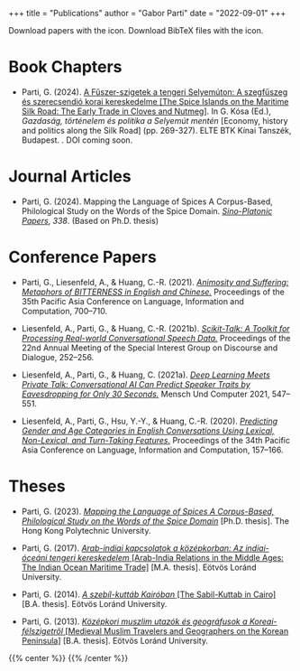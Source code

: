 +++
title = "Publications"
author = "Gabor Parti"
date = "2022-09-01"
+++

Download papers with the <i class="ai ai-open-access ai-1x"></i> icon. Download BibTeX files with the <i class="fa fa-1x fa-info-circle"></i> icon.

# Book Chapters

* Parti, G. (2024). [A Fűszer-szigetek a tengeri Selyemúton: A szegfűszeg és szerecsendió korai kereskedelme [The Spice Islands on the Maritime Silk Road: The Early Trade in Cloves and Nutmeg]](https://partigabor.github.io/publications/). In G. Kósa (Ed.), *Gazdaság, történelem és politika a Selyemút mentén* [Economy, history and politics along the Silk Road] (pp. 269-327). ELTE BTK Kínai Tanszék, Budapest. [<i class="ai ai-open-access ai-1x"></i>](/files/papers/parti_2024_fuszerszigetek.pdf) [<i class="fa fa-1x fa-info-circle"></i>](/files/bib/parti_2024_fuszerszigetek.bib "Bibfile"). DOI coming soon.

# Journal Articles

* Parti, G. (2024). Mapping the Language of Spices A Corpus-Based, Philological Study on the Words of the Spice Domain. [*Sino-Platonic Papers*](https://www.sino-platonic.org/), *338*. [<i class="ai ai-open-access ai-1x"></i>](https://www.sino-platonic.org/) [<i class="fa fa-1x fa-info-circle"></i>](/files/bib/parti_2024_mapping.bib "Bibfile") (Based on Ph.D. thesis)

# Conference Papers

* Parti, G., Liesenfeld, A., & Huang, C.-R. (2021). [*Animosity and Suffering: Metaphors of BITTERNESS in English and Chinese.*](https://aclanthology.org/2021.paclic-1.74) Proceedings of the 35th Pacific Asia Conference on Language, Information and Computation, 700–710. [<i class="ai ai-open-access ai-1x"></i>](https://aclanthology.org/2021.paclic-1.74) [<i class="fa fa-1x fa-info-circle"></i>](/files/bib/parti_2021_animosity.bib "Bibfile")

* Liesenfeld, A., Parti, G., & Huang, C.-R. (2021b). [*Scikit-Talk: A Toolkit for Processing Real-world Conversational Speech Data.*](https://aclanthology.org/2021.sigdial-1.26) Proceedings of the 22nd Annual Meeting of the Special Interest Group on Discourse and Dialogue, 252–256. [<i class="ai ai-open-access ai-1x"></i>](https://aclanthology.org/2021.sigdial-1.26) [<i class="fa fa-1x fa-info-circle"></i>](/files/bib/liesenfeld_2021_scikittalk.bib "Bibfile")

* Liesenfeld, A., Parti, G., & Huang, C. (2021a). [*Deep Learning Meets Private Talk: Conversational AI Can Predict Speaker Traits by Eavesdropping for Only 30 Seconds.*](https://doi.org/10.1145/3473856.3474012) Mensch Und Computer 2021, 547–551. [<i class="ai ai-open-access ai-1x"></i>](https://doi.org/10.1145/3473856.3474012) [<i class="fa fa-1x fa-info-circle"></i>](/files/bib/liesenfeld_2021_deep.bib "Bibfile")

* Liesenfeld, A., Parti, G., Hsu, Y.-Y., & Huang, C.-R. (2020). [*Predicting Gender and Age Categories in English Conversations Using Lexical, Non-Lexical, and Turn-Taking Features.*](https://aclanthology.org/2020.paclic-1.19) Proceedings of the 34th Pacific Asia Conference on Language, Information and Computation, 157–166. [<i class="ai ai-open-access ai-1x"></i>](https://aclanthology.org/2020.paclic-1.19) [<i class="fa fa-1x fa-info-circle"></i>](/files/bib/liesenfeld_2020_predicting.bib "Bibfile")

# Theses

* Parti, G. (2023). [*Mapping the Language of Spices A Corpus-Based, Philological Study on the Words of the Spice Domain*](https://theses.lib.polyu.edu.hk/handle/200/12389) [Ph.D. thesis]. The Hong Kong Polytechnic University. [<i class="ai ai-open-access ai-1x"></i>](https://theses.lib.polyu.edu.hk/handle/200/12389)

* Parti, G. (2017). [*Arab-indiai kapcsolatok a középkorban: Az indiai-óceáni tengeri kereskedelem* [Arab-India Relations in the Middle Ages: The Indian Ocean Maritime Trade]](https://partigabor.github.io/publications/) [M.A. thesis]. Eötvös Loránd University.

* Parti, G. (2014). [*A szebíl-kuttáb Kairóban* [The Sabil-Kuttab in Cairo]](https://partigabor.github.io/publications/) [B.A. thesis]. Eötvös Loránd University.

* Parti, G. (2013). [*Középkori muszlim utazók és geográfusok a Koreai-félszigetről* [Medieval Muslim Travelers and Geographers on the Korean Peninsula]](https://partigabor.github.io/publications/) [B.A. thesis]. Eötvös Loránd University.

{{% center %}}
<i class="fa fa-cog fa-spin fa-2x fa-fw"></i>
{{% /center %}}
